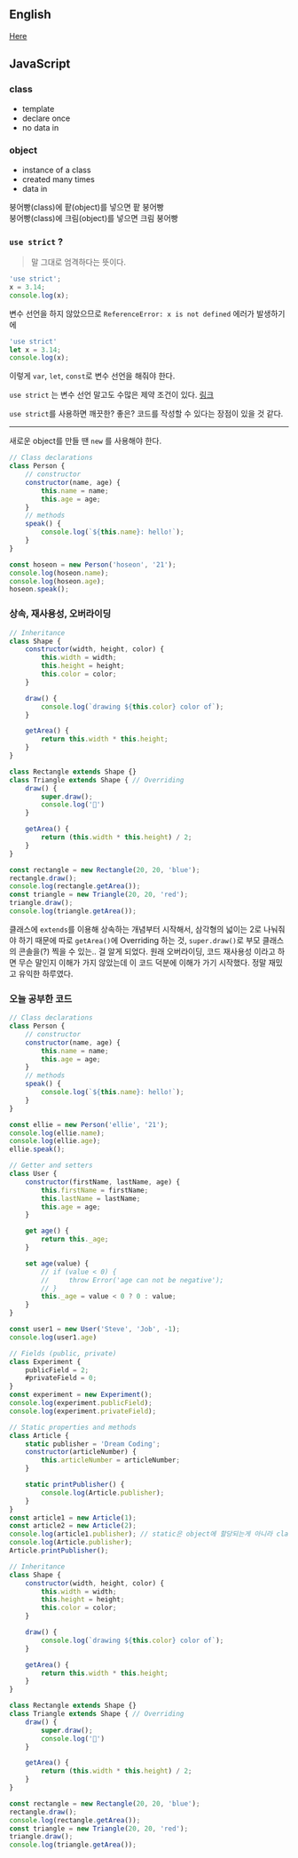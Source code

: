 ## English
[Here](https://www.notion.so/7-14-34b2a4b5b7c548b5a6e4b1aea92d52a5)

## JavaScript

### class

- template
- declare once
- no data in

### object

- instance of a class
- created many times
- data in

붕어빵(class)에 팥(object)를 넣으면 팥 붕어빵<br>
붕어빵(class)에 크림(object)를 넣으면 크림 붕어빵

### `use strict` ?
> 말 그대로 엄격하다는 뜻이다. 

```jsx
'use strict';
x = 3.14;
console.log(x);
```

변수 선언을 하지 않았으므로 `ReferenceError: x is not defined` 에러가 발생하기에

```jsx
'use strict'
let x = 3.14;
console.log(x);
```

이렇게 `var`, `let`, `const`로 변수 선언을 해줘야 한다.

`use strict` 는 변수 선언 말고도 수많은 제약 조건이 있다. [링크](https://www.w3schools.com/js/js_strict.asp)

`use strict`를 사용하면 깨끗한? 좋은? 코드를 작성할 수 있다는 장점이 있을 것 같다. 

- - -
새로운 object를 만들 땐 `new` 를 사용해야 한다.

```jsx
// Class declarations
class Person {
    // constructor
    constructor(name, age) {
        this.name = name;
        this.age = age;
    }
    // methods
    speak() {
        console.log(`${this.name}: hello!`);
    }
}

const hoseon = new Person('hoseon', '21');
console.log(hoseon.name);
console.log(hoseon.age);
hoseon.speak();
```

### 상속, 재사용성, 오버라이딩

```jsx
// Inheritance
class Shape {
    constructor(width, height, color) {
        this.width = width;
        this.height = height;
        this.color = color;
    }

    draw() {
        console.log(`drawing ${this.color} color of`);
    }

    getArea() {
        return this.width * this.height;
    }
}

class Rectangle extends Shape {}
class Triangle extends Shape { // Overriding
    draw() {
        super.draw();
        console.log('🔺')
    }

    getArea() {
        return (this.width * this.height) / 2;
    }
}

const rectangle = new Rectangle(20, 20, 'blue');
rectangle.draw();
console.log(rectangle.getArea());
const triangle = new Triangle(20, 20, 'red');
triangle.draw();
console.log(triangle.getArea());
```
클래스에 `extends`를 이용해 상속하는 개념부터 시작해서, 삼각형의 넓이는 2로 나눠줘야 하기 때문에 따로 `getArea()`에 Overriding 하는 것, `super.draw()`로 부모 클래스의 콘솔을(?) 찍을 수 있는.. 걸 알게 되었다.
원래 오버라이딩, 코드 재사용성 이라고 하면 무슨 말인지 이해가 가지 않았는데 이 코드 덕분에 이해가 가기 시작했다. 정말 재밌고 유익한 하루였다.

### 오늘 공부한 코드
```jsx
// Class declarations
class Person {
    // constructor
    constructor(name, age) {
        this.name = name;
        this.age = age;
    }
    // methods
    speak() {
        console.log(`${this.name}: hello!`);
    }
}

const ellie = new Person('ellie', '21');
console.log(ellie.name);
console.log(ellie.age);
ellie.speak();

// Getter and setters
class User {
    constructor(firstName, lastName, age) {
        this.firstName = firstName;
        this.lastName = lastName;
        this.age = age;
    }

    get age() {
        return this._age;
    }

    set age(value) {
        // if (value < 0) {
        //     throw Error('age can not be negative');
        // }
        this._age = value < 0 ? 0 : value;
    }
}

const user1 = new User('Steve', 'Job', -1);
console.log(user1.age)

// Fields (public, private)
class Experiment {
    publicField = 2;
    #privateField = 0;
}
const experiment = new Experiment();
console.log(experiment.publicField);
console.log(experiment.privateField);

// Static properties and methods
class Article {
    static publisher = 'Dream Coding';
    constructor(articleNumber) {
        this.articleNumber = articleNumber;
    }

    static printPublisher() {
        console.log(Article.publisher);
    }
}
const article1 = new Article(1);
const article2 = new Article(2);
console.log(article1.publisher); // static은 object에 할당되는게 아니라 class 자체에 할당 됨
console.log(Article.publisher);
Article.printPublisher();

// Inheritance
class Shape {
    constructor(width, height, color) {
        this.width = width;
        this.height = height;
        this.color = color;
    }

    draw() {
        console.log(`drawing ${this.color} color of`);
    }

    getArea() {
        return this.width * this.height;
    }
}

class Rectangle extends Shape {}
class Triangle extends Shape { // Overriding
    draw() {
        super.draw();
        console.log('🔺')
    }

    getArea() {
        return (this.width * this.height) / 2;
    }
}

const rectangle = new Rectangle(20, 20, 'blue');
rectangle.draw();
console.log(rectangle.getArea());
const triangle = new Triangle(20, 20, 'red');
triangle.draw();
console.log(triangle.getArea());
```